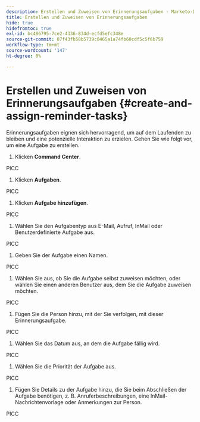 ```yaml
---
description: Erstellen und Zuweisen von Erinnerungsaufgaben - Marketo-Dokumente - Produktdokumentation
title: Erstellen und Zuweisen von Erinnerungsaufgaben
hide: true
hidefromtoc: true
exl-id: bc486795-7ce2-4336-834d-ecfd5efc348e
source-git-commit: 87f43fb58b5739c0465a1a74fb60cdf5c5f6b759
workflow-type: tm+mt
source-wordcount: '147'
ht-degree: 0%

---
```


# Erstellen und Zuweisen von Erinnerungsaufgaben {#create-and-assign-reminder-tasks}

Erinnerungsaufgaben eignen sich hervorragend, um auf dem Laufenden zu bleiben und eine potenzielle Interaktion zu erzielen. Gehen Sie wie folgt vor, um eine Aufgabe zu erstellen.

1. Klicken **Command Center**.

PICC

1. Klicken **Aufgaben**.

PICC

1. Klicken **Aufgabe hinzufügen**.

PICC

1. Wählen Sie den Aufgabentyp aus E-Mail, Aufruf, InMail oder Benutzerdefinierte Aufgabe aus.

PICC

1. Geben Sie der Aufgabe einen Namen.

PICC

1. Wählen Sie aus, ob Sie die Aufgabe selbst zuweisen möchten, oder wählen Sie einen anderen Benutzer aus, dem Sie die Aufgabe zuweisen möchten.

PICC

1. Fügen Sie die Person hinzu, mit der Sie verfolgen, mit dieser Erinnerungsaufgabe.

PICC

1. Wählen Sie das Datum aus, an dem die Aufgabe fällig wird.

PICC

1. Wählen Sie die Priorität der Aufgabe aus.

PICC

1. Fügen Sie Details zu der Aufgabe hinzu, die Sie beim Abschließen der Aufgabe benötigen, z. B. Anruferbeschreibungen, eine InMail-Nachrichtenvorlage oder Anmerkungen zur Person.

PICC
